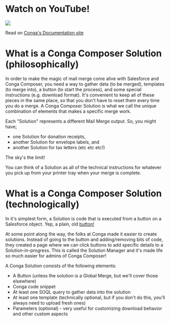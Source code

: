 # Watch on YouTube!   

[![](https://i.imgur.com/T2MIIQa.png)](https://www.youtube.com/watch?v=gItDB0_oxcw&t=2s)

Read on [Conga's Documentation site](https://documentation.conga.com/composer/latest/anatomy-of-a-conga-composer-button-143198461.html)

# What is a Conga Composer Solution (philosophically)
In order to make the magic of mail merge come alive with Salesforce and Conga Composer, you need a way to gather data (to be merged), templates (to merge into), a button (to start the process), and some special instructions (e.g. download format).  It's convenient to keep all of these pieces in the same place, so that you don't have to reset them every time you do a merge.  A Conga Composer Solution is what we call the unique combination of elements that makes a specific merge work.

Each "Solution" represents a different Mail Merge output.  So, you might have;
* one Solution for donation receipts, 
* another Solution for envelope labels, and 
* another Solution for tax letters (etc etc etc!)  

The sky's the limit!

You can think of a Solution as all of the technical instructions for whatever you pick up from your printer tray when your merge is complete.

# What is a Conga Composer Solution (technologically)
In it's simplest form, a Solution is code that is executed from a button on a Salesforce object.  Yep, a plain, old [button!](https://help.salesforce.com/s/articleView?id=sf.customize_enterprise.htm&type=5)

At some point along the way, the folks at Conga made it easier to create solutions.  Instead of going to the button and adding/removing bits of code, they created a page where we can click buttons to add specific details to a Solution-in-progress.  This is called the Solution Manager and it's made life so much easier for admins of Conga Composer!

A Conga Solution consists of the following elements:
* A Button (unless the solution is a Global Merge, but we'll cover those elsewhere)
* Conga code snippet
* At least one SOQL query to gather data into the solution
* At least one template (technically optional, but if you don't do this, you'll always need to upload fresh ones)
* Parameters (optional) - very useful for customizing download behavior and other custom aspects
